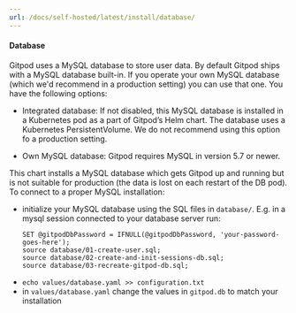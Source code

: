 ```yaml
---
url: /docs/self-hosted/latest/install/database/
---
```



#### Database
Gitpod uses a MySQL database to store user data. By default Gitpod ships with a MySQL database built-in. If you operate your own MySQL database (which we'd recommend in a production setting) you can use that one. You have the following options:

* Integrated database: If not disabled, this MySQL database is installed in a Kubernetes pod as a part of Gitpod’s Helm chart.
The database uses a Kubernetes PersistentVolume. We do not recommend using this option fo a production setting.

* Own MySQL database: Gitpod requires MySQL in version 5.7 or newer.

This chart installs a MySQL database which gets Gitpod up and running but is not suitable for production (the data is lost on each restart of the DB pod). To connect to a proper MySQL installation:
   - initialize your MySQL database using the SQL files in `database/`. E.g. in a mysql session connected to your database server run:
     ```
     SET @gitpodDbPassword = IFNULL(@gitpodDbPassword, 'your-password-goes-here');
     source database/01-create-user.sql;
     source database/02-create-and-init-sessions-db.sql;
     source database/03-recreate-gitpod-db.sql;
     ```
   - `echo values/database.yaml >> configuration.txt`
   - in `values/database.yaml` change the values in `gitpod.db` to match your installation
